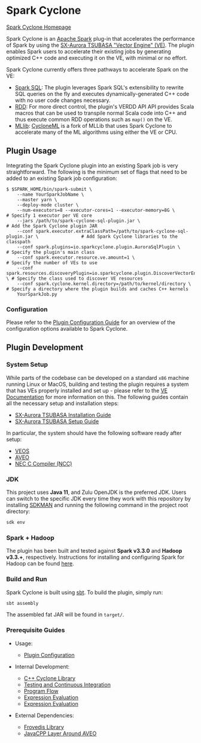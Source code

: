 # Spark Cyclone

[Spark Cyclone Homepage](https://sparkcyclone.io/)

Spark Cyclone is an [Apache Spark](https://spark.apache.org/) plug-in that
accelerates the performance of Spark by using the
[SX-Aurora TSUBASA "Vector Engine" (VE)](https://www.nec.com/en/global/solutions/hpc/sx/vector_engine.html).
The plugin enables Spark users to accelerate their existing jobs by generating
optimized C++ code and executing it on the VE, with minimal or no effort.

Spark Cyclone currently offers three pathways to accelerate Spark on the VE:

* [Spark SQL](https://spark.apache.org/sql/): The plugin leverages Spark SQL's
  extensibility to rewrite SQL queries on the fly and executes dynamically-generated
  C++ code with no user code changes necessary.
* [RDD](https://spark.apache.org/docs/latest/rdd-programming-guide.html): For
  more direct control, the plugin's VERDD API API provides Scala macros that can
  be used to transpile normal Scala code into C++ and thus execute common RDD
  operations such as `map()` on the VE.
* [MLlib](https://spark.apache.org/mllib/):  [CycloneML](https://github.com/XpressAI/CycloneML)
  is a fork of MLLib that uses Spark Cyclone to accelerate many of the ML algorithms
  using either the VE or CPU.


## Plugin Usage

Integrating the Spark Cyclone plugin into an existing Spark job is very straightforward.
The following is the minimum set of flags that need to be added to an existing
Spark job configuration:

```
$ $SPARK_HOME/bin/spark-submit \
    --name YourSparkJobName \
    --master yarn \
    --deploy-mode cluster \
    --num-executors=8 --executor-cores=1 --executor-memory=8G \                                 # Specify 1 executor per VE core
    --jars /path/to/spark-cyclone-sql-plugin.jar \                                              # Add the Spark Cyclone plugin JAR
    --conf spark.executor.extraClassPath=/path/to/spark-cyclone-sql-plugin.jar \                # Add Spark Cyclone libraries to the classpath
    --conf spark.plugins=io.sparkcyclone.plugin.AuroraSqlPlugin \                               # Specify the plugin's main class
    --conf spark.executor.resource.ve.amount=1 \                                                # Specify the number of VEs to use
    --conf spark.resources.discoveryPlugin=io.sparkcyclone.plugin.DiscoverVectorEnginesPlugin \ # Specify the class used to discover VE resources
    --conf spark.cyclone.kernel.directory=/path/to/kernel/directory \                           # Specify a directory where the plugin builds and caches C++ kernels
    YourSparkJob.py
```

### Configuration

Please refer to the [Plugin Configuration Guide](docs/PluginConfiguration.md)
for an overview of the configuration options available to Spark Cyclone.


## Plugin Development

### System Setup

While parts of the codebase can be developed on a standard `x86` machine running
Linux or MacOS, building and testing the plugin requires a system that has VEs
properly installed and set up - please refer to the
[VE Documentation](https://www.hpc.nec/documents/) for more information on this.
The following guides contain all the necessary setup and installation steps:

* [SX-Aurora TSUBASA Installation Guide](https://www.hpc.nec/documents/guide/pdfs/InstallationGuide_E.pdf)
* [SX-Aurora TSUBASA Setup Guide](https://www.hpc.nec/documents/guide/pdfs/SetupGuide_E.pdf)

In particular, the system should have the following software ready after setup:

* [VEOS](https://github.com/veos-sxarr-NEC/veos)
* [AVEO](https://sxauroratsubasa.sakura.ne.jp/documents/veos/en/aveo/index.html)
* [NEC C Compiler (NCC)](https://www.nec.com/en/global/solutions/hpc/sx/tools.html)

### JDK

This project uses **Java 11**, and Zulu OpenJDK is the preferred JDK.  Users can
switch to the specific JDK every time they work with this repository by installing
[SDKMAN](https://sdkman.io/usage) and running the following command in the project
root directory:

```sh
sdk env
```

### Spark + Hadoop

The plugin has been built and tested against **Spark v3.3.0** and **Hadoop v3.3.+**,
respectively.  Instructions for installing and configuring Spark for Hadoop can
be found [here](https://www.linode.com/docs/guides/install-configure-run-spark-on-top-of-hadoop-yarn-cluster/).

### Build and Run

Spark Cyclone is built using [sbt](https://www.scala-sbt.org/).  To build the
plugin, simply run:

```sh
sbt assembly
```

The assembled fat JAR will be found in `target/`.

### Prerequisite Guides

* Usage:
  * [Plugin Configuration](docs/PluginConfiguration.md)

* Internal Development:
  * [C++ Cyclone Library](src/main/resources/io/sparkcyclone/cpp/README.md)
  * [Testing and Continuous Integration](docs/TestingAndCI.md)
  * [Program Flow](docs/ProgramFlow.md)
  * [Expression Evaluation](docs/ExpressionEvaluation.md)
  * [Expression Evaluation](docs/ExpressionEvaluation.md)

* External Dependencies:
  * [Frovedis Library](https://github.com/frovedis/frovedis)
  * [JavaCPP Layer Around AVEO](https://github.com/bytedeco/javacpp-presets/tree/aurora/veoffload)
